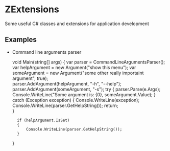 ZExtensions
===========

Some useful C# classes and extensions for application development

Examples
--------
* Command line arguments parser

	void Main(string[] args)
	{
		var parser = CommandLineArgumentsParser();
		var helpArgument = new Argument<bool>("show this menu");
		var someArgument = new Argument<string>("some other really importaint argument", true);		
        parser.AddArgument(helpArgument, "-h", "--help");
		parser.AddArgument(someArgument, "-s");
		try
		{
			parser.Parse(e.Args);			
			Console.WriteLine("Some argument is: {0}, someArgument.Value);
        }
        catch (Exception exception)
        {
			Console.WriteLine(exception);
			Console.WriteLine(parser.GetHelpString());
			return;        
		}
		
		if (helpArgument.IsSet)
		{
			Console.WriteLine(parser.GetHelpString());
		}		
	}